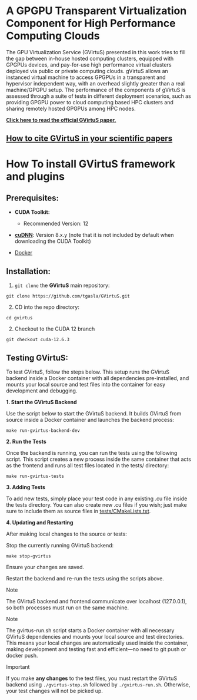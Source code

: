 # A GPGPU Transparent Virtualization Component for High Performance Computing Clouds

The GPU Virtualization Service (GVirtuS) presented in this work tries to fill the gap between in-house hosted computing clusters, equipped with GPGPUs devices, and pay-for-use high performance virtual clusters deployed via public or private computing clouds. gVirtuS allows an instanced virtual machine to access GPGPUs in a transparent and hypervisor independent way, with an overhead slightly greater than a real machine/GPGPU setup. The performance of the components of gVirtuS is assessed through a suite of tests in different deployment scenarios, such as providing GPGPU power to cloud computing based HPC clusters and sharing remotely hosted GPGPUs among HPC nodes.

**[Click here to read the official GVirtuS paper.](https://link.springer.com/chapter/10.1007/978-3-642-15277-1_37)**

## [How to cite GVirtuS in your scientific papers](CITATIONS.md)

# How To install GVirtuS framework and plugins
## Prerequisites:

* **CUDA Toolkit:**
  - Recommended Version: 12

* **[cuDNN](https://developer.nvidia.com/cudnn-downloads)**: Version 8.x.y (note that it is not included by default when downloading the CUDA Toolkit)

* [Docker](https://docs.docker.com/engine/install/ubuntu/)

## Installation:

1) `git clone` the **GVirtuS** main repository: 

```   
git clone https://github.com/tgasla/GVirtuS.git
```

2) CD into the repo directory:

```
cd gvirtus
```

2) Checkout to the CUDA 12 branch

```
git checkout cuda-12.6.3
```

## Testing GVirtuS:

To test GVirtuS, follow the steps below. This setup runs the GVirtuS backend inside a Docker container with all dependencies pre-installed, and mounts your local source and test files into the container for easy development and debugging.

**1. Start the GVirtuS Backend**

Use the script below to start the GVirtuS backend. It builds GVirtuS from source inside a Docker container and launches the backend process:

```
make run-gvirtus-backend-dev
```

**2. Run the Tests**

Once the backend is running, you can run the tests using the following script. This script creates a new process inside the same container that acts as the frontend and runs all test files located in the tests/ directory:

```
make run-gvirtus-tests
```

**3. Adding Tests**

To add new tests, simply place your test code in any existing .cu file inside the tests directory. You can also create new .cu files if you wish; just make sure to include them as source files in [tests/CMakeLists.txt](tests/CMakeLists.txt#L32).

**4. Updating and Restarting**

After making local changes to the source or tests:

Stop the currently running GVirtuS backend:

```
make stop-gvirtus
```

Ensure your changes are saved.

Restart the backend and re-run the tests using the scripts above.

> [!NOTE]
> The GVirtuS backend and frontend communicate over localhost (127.0.0.1), so both processes must run on the same machine.

> [!NOTE]
> The gvirtus-run.sh script starts a Docker container with all necessary GVirtuS dependencies and mounts your local source and test directories. This means your local changes are automatically used inside the container, making development and testing fast and efficient—no need to git push or docker push.

> [!IMPORTANT]
> If you make **any changes** to the test files, you must restart the GVirtuS backend using `./gvirtus-stop.sh` followed by `./gvirtus-run.sh`. Otherwise, your test changes will not be picked up.